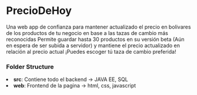# PrecioDeHoy

Una web app de confianza para mantener actualizado el precio en bolivares de los productos de tu negocio en base a las tazas de cambio más reconocidas
Permite guardar hasta 30 productos en su versión beta (Aún en espera de ser subida a servidor) y mantiene el precio actualizado en relación al
precio actual ¡Puedes escoger tú taza de cambio preferida!

<h3>Folder Structure</h3>
<li> <b>src</b>: Contiene todo el backend -> JAVA EE, SQL
<li> <b>web</b>: Frontend de la pagina -> html, css, javascript
